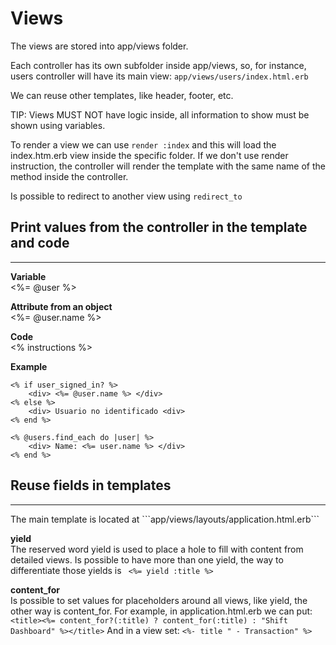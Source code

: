 # Views

The views are stored into app/views folder.

Each controller has its own subfolder inside app/views, so, for instance, users controller will have its main view: ```app/views/users/index.html.erb```

We can reuse other templates, like header, footer, etc.

TIP: Views MUST NOT have logic inside, all information to show must be shown using variables.

To render a view we can use ```render :index``` and this will load the index.htm.erb view inside the specific folder. 
If we don't use render instruction, the controller will render the template with the same name of the method inside the controller.

Is possible to redirect to another view using ```redirect_to```

## Print values from the controller in the template and code
<hr>

**Variable**<br>
<%= @user %>

**Attribute from an object**<br>
<%= @user.name %>

**Code**<br>
<% instructions %>


**Example**<br>
```
<% if user_signed_in? %>
    <div> <%= @user.name %> </div>
<% else %>
    <div> Usuario no identificado <div>
<% end %>
```
```
<% @users.find_each do |user| %>
    <div> Name: <%= user.name %> </div>
<% end %>
```

## Reuse fields in templates
<hr>
The main template is located at ```app/views/layouts/application.html.erb```

**yield**<br>
The reserved word yield is used to place a hole to fill with content from detailed views. Is possible to have more than one yield, the way to differentiate those yields is ``` <%= yield :title %>```

**content_for**<br>
Is possible to set values for placeholders around all views, like yield, the other way is content_for.
For example, in application.html.erb we can put: ```<title><%= content_for?(:title) ? content_for(:title) : "Shift Dashboard" %></title>``` 
And in a view set: ```<%- title " - Transaction" %>```



